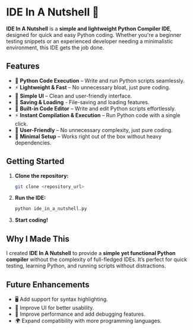 # IDE In A Nutshell 🌰  

**IDE In A Nutshell** is a **simple and lightweight Python Compiler IDE**, designed for quick and easy Python coding. Whether you're a beginner testing snippets or an experienced developer needing a minimalistic environment, this IDE gets the job done.  

## Features  

- 🐍 **Python Code Execution** – Write and run Python scripts seamlessly.  
- ⚡ **Lightweight & Fast** – No unnecessary bloat, just pure coding.  
- 📝 **Simple UI** – Clean and user-friendly interface.
- 🔄 **Saving & Loading** - File-saving and loading features.
- 📝 **Built-in Code Editor** – Write and edit Python scripts effortlessly.
- ⚡ **Instant Compilation & Execution** – Run Python code with a single click.
- 🎯 **User-Friendly** – No unnecessary complexity, just pure coding.
- 🔄 **Minimal Setup** – Works right out of the box without heavy dependencies.  

## Getting Started  

1. **Clone the repository:**  
   ```bash
   git clone <repository_url>
   ```  
2. **Run the IDE:**  
   ```bash
   python ide_in_a_nutshell.py
   ```  
3. **Start coding!**  

## Why I Made This  

I created **IDE In A Nutshell** to provide a **simple yet functional Python compiler** without the complexity of full-fledged IDEs. It’s perfect for quick testing, learning Python, and running scripts without distractions.  

## Future Enhancements  

- 🖥️ Add support for syntax highlighting.  
- 🎨 Improve UI for better usability.  
- 🚀 Improve performance and add debugging features.  
- 🌍 Expand compatibility with more programming languages.  

